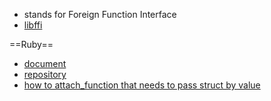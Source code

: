 * stands for Foreign Function Interface
* [libffi](http://www.sourceware.org/libffi/)

==Ruby==
* [document](http://www.rubydoc.info/gems/ffi/frames)
* [repository](http://wiki.github.com/ffi/ffi)
* [how to attach_function that needs to pass struct by value](http://stackoverflow.com/questions/8982393/how-to-wrap-function-in-ruby-ffi-method-that-takes-struct-as-argument)